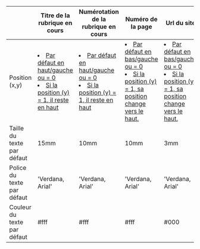 || Titre de la rubrique en cours | Numérotation de la rubrique en cours | Numéro de la page | Url du site |Copyright &révision|Fil d'Ariane|
|---|---|---|---|---|---|---|
|Position (x,y)|<u><li>Par défaut en haut/gauche ou = 0</li><li>Si la position (y) = 1, il reste en haut</li></ul>|<u><li>Par défaut en haut/gauche ou = 0</li><li>Si la position (y) = 1, il reste en haut</li></ul>|<u><li>Par défaut en bas/gauche ou = 0</li><li>Si la position (y) = 1, sa position change vers le haut.</li></ul>|<u><li>Par défaut en bas/gauche ou = 0</li><li>Si la position (y) = 1, sa position change vers le haut.</li></ul>|<u><li>Par défaut en bas/gauche ou = 0</li><li>Si la position (y) = 1, sa position change vers le haut.</li></ul>|<u><li>Par défaut en bas/gauche ou = 0</li><li>Si la position (y) = 1, sa position change vers le haut.</li></ul>|
|Taille du texte par défaut|15mm|10mm|10mm|3mm|3mm|3mm|
|Police du texte par défaut|'Verdana, Arial'|'Verdana, Arial'|'Verdana, Arial'|'Verdana, Arial'|'Verdana, Arial'|'Verdana, Arial'|
|Couleur du texte par défaut|#fff|#fff|#fff|#000|#000|#000|

